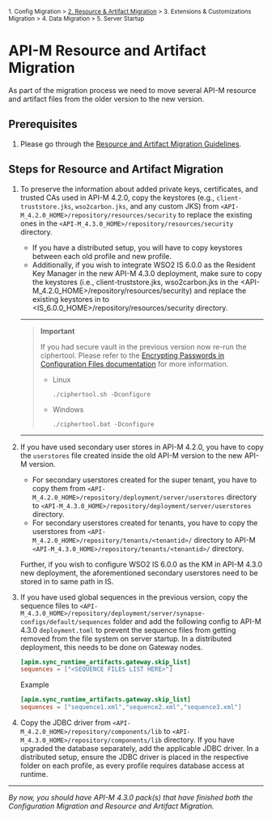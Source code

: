 <small> 1. Config Migration > [2. Resource & Artifact Migration](./resource-and-artifact-migration.md) > 3. Extensions & Customizations Migration > 4. Data Migration > 5. Server Startup </small>

# API-M Resource and Artifact Migration

As part of the migration process we need to move several API-M resource and artifact files from the older version to the new version. 

## Prerequisites

1. Please go through the [Resource and Artifact Migration Guidelines](../../general-resource-and-artifact-migration.md).

## Steps for Resource and Artifact Migration

1. To preserve the information about added private keys, certificates, and trusted CAs used in API-M 4.2.0, copy the keystores (e.g., `client-truststore.jks`, `wso2carbon.jks`, and any custom JKS) from `<API-M_4.2.0_HOME>/repository/resources/security` to replace the existing ones in the `<API-M_4.3.0_HOME>/repository/resources/security` directory. 

   - If you have a distributed setup, you will have to copy keystores between each old profile and new profile.
   - Additionally, if you wish to integrate WSO2 IS 6.0.0 as the Resident Key Manager in the new API-M 4.3.0 deployment, make sure to copy the keystores (i.e., client-truststore.jks, wso2carbon.jks in the <API-M_4.2.0_HOME>/repository/resources/security) and replace the existing keystores in to <IS_6.0.0_HOME>/repository/resources/security directory.
    ---
    > **Important**
    > 
    > If you had secure vault in the previous version now re-run the ciphertool. Please refer to the [Encrypting Passwords in Configuration Files documentation](https://apim.docs.wso2.com/en/4.3.0/install-and-setup/setup/security/logins-and-passwords/working-with-encrypted-passwords/#encrypting-passwords-in-product-configurations) for more information.
    >  - Linux
    >    ```
    >    ./ciphertool.sh -Dconfigure
    >    ```
    >  - Windows
    >    ```
    >    ./ciphertool.bat -Dconfigure
    >    ```

    ---

2. If you have used secondary user stores in API-M 4.2.0, you have to copy the `userstores` file created inside the old API-M version to the new API-M version.

   - For secondary userstores created for the super tenant, you have to copy them from `<API-M_4.2.0_HOME>/repository/deployment/server/userstores` directory to `<API-M_4.3.0_HOME>/repository/deployment/server/userstores` directory.
   - For secondary userstores created for tenants, you have to copy the userstores from `<API-M_4.2.0_HOME>/repository/tenants/<tenantid>/`  directory to API-M `<API-M_4.3.0_HOME>/repository/tenants/<tenantid>/` directory.

   Further, if you wish to configure WSO2 IS 6.0.0 as the KM in API-M 4.3.0 new deployment, the aforementioned secondary userstores need to be stored in to same path in IS.


3. If you have used global sequences in the previous version, copy the sequence files to `<API-M_4.3.0_HOME>/repository/deployment/server/synapse-configs/default/sequences` folder and add the following config to API-M 4.3.0 `deployment.toml` to prevent the sequence files from getting removed from the file system on server startup. In a distributed deployment, this needs to be done on Gateway nodes.
   
    ```toml
    [apim.sync_runtime_artifacts.gateway.skip_list]
    sequences = ["<SEQUENCE FILES LIST HERE>"]
   ```
   
   Example
   ```toml
   [apim.sync_runtime_artifacts.gateway.skip_list]
   sequences = ["sequence1.xml","sequence2.xml","sequence3.xml"]
    ```

4. Copy the JDBC driver from `<API-M_4.2.0_HOME>/repository/components/lib` to `<API-M_4.3.0_HOME>/repository/components/lib` directory. If you have upgraded the database separately, add the applicable JDBC driver. In a distributed setup, ensure the JDBC driver is placed in the respective folder on each profile, as every profile requires database access at runtime.
   
---
*By now, you should have API-M 4.3.0 pack(s) that have finished both the Configuration Migration and Resource and Artifact Migration.*
